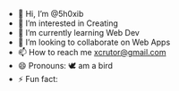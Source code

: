 - 👋 Hi, I’m @5h0xib
- 👀 I’m interested in Creating 
- 🌱 I’m currently learning Web Dev
- 💞️ I’m looking to collaborate on Web Apps
- 📫 How to reach me xcrutor@gmail.com
- 😄 Pronouns: 🕊️ am a bird 
- ⚡ Fun fact: 

<!---
5h0xib/5h0xib is a ✨ special ✨ repository because its `README.md` (this file) appears on your GitHub profile.
You can click the Preview link to take a look at your changes.
--->
